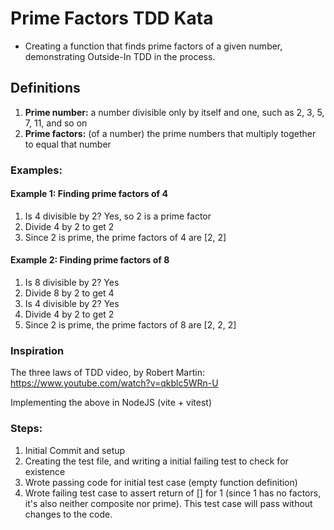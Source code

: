 # Prime Factors TDD Kata
- Creating a function that finds prime factors of a given number, demonstrating Outside-In TDD in the process.

## Definitions
<ol>
    <li><strong>Prime number:</strong> a number divisible only by itself and one, such as 2, 3, 5, 7, 11, and so on</li>
    <li><strong>Prime factors:</strong> (of a number) the prime numbers that multiply together to equal that number</li>
</ol>

### Examples:
#### Example 1: Finding prime factors of 4

1. Is 4 divisible by 2? Yes, so 2 is a prime factor
2. Divide 4 by 2 to get 2
3. Since 2 is prime, the prime factors of 4 are [2, 2]

#### Example 2: Finding prime factors of 8

1. Is 8 divisible by 2? Yes
2. Divide 8 by 2 to get 4
3. Is 4 divisible by 2? Yes
4. Divide 4 by 2 to get 2
5. Since 2 is prime, the prime factors of 8 are [2, 2, 2]

### Inspiration
The three laws of TDD video, by Robert Martin: 
https://www.youtube.com/watch?v=qkblc5WRn-U

Implementing the above in NodeJS (vite + vitest)

### Steps:
1. Initial Commit and setup
2. Creating the test file, and writing a initial failing test to check for existence
3. Wrote passing code for initial test case (empty function definition)
4. Wrote failing test case to assert return of [] for 1 (since 1 has no factors, it's also neither composite nor prime). This test case will pass without changes to the code.